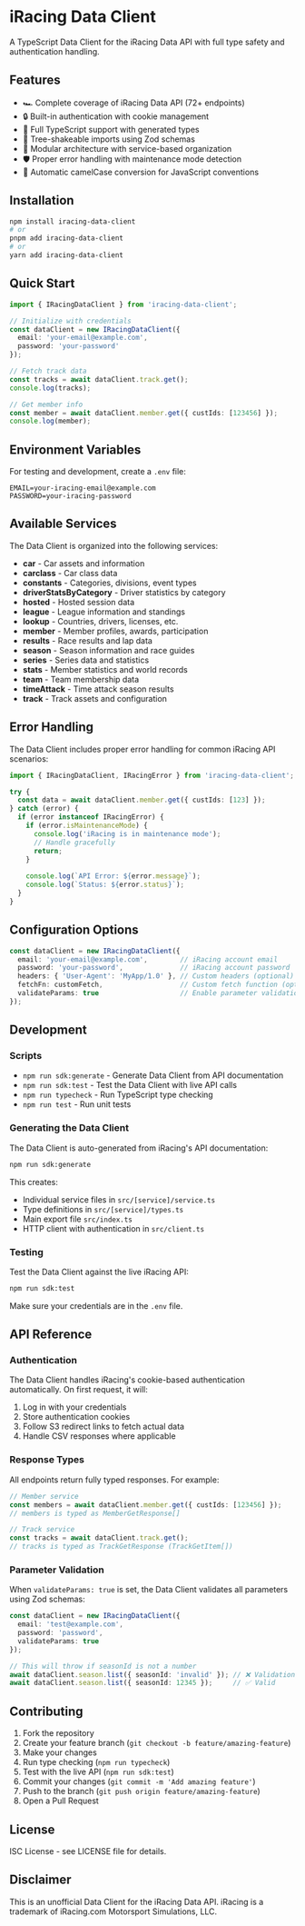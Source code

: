 # iRacing Data Client

A TypeScript Data Client for the iRacing Data API with full type safety and authentication handling.

## Features

- 🏎️ Complete coverage of iRacing Data API (72+ endpoints)
- 🔒 Built-in authentication with cookie management
- 📝 Full TypeScript support with generated types
- 🎯 Tree-shakeable imports using Zod schemas
- 🚀 Modular architecture with service-based organization
- 🛡️ Proper error handling with maintenance mode detection
- 🔄 Automatic camelCase conversion for JavaScript conventions

## Installation

```bash
npm install iracing-data-client
# or
pnpm add iracing-data-client
# or
yarn add iracing-data-client
```

## Quick Start

```typescript
import { IRacingDataClient } from 'iracing-data-client';

// Initialize with credentials
const dataClient = new IRacingDataClient({
  email: 'your-email@example.com',
  password: 'your-password'
});

// Fetch track data
const tracks = await dataClient.track.get();
console.log(tracks);

// Get member info
const member = await dataClient.member.get({ custIds: [123456] });
console.log(member);
```

## Environment Variables

For testing and development, create a `.env` file:

```env
EMAIL=your-iracing-email@example.com
PASSWORD=your-iracing-password
```

## Available Services

The Data Client is organized into the following services:

- **car** - Car assets and information
- **carclass** - Car class data
- **constants** - Categories, divisions, event types
- **driverStatsByCategory** - Driver statistics by category
- **hosted** - Hosted session data
- **league** - League information and standings
- **lookup** - Countries, drivers, licenses, etc.
- **member** - Member profiles, awards, participation
- **results** - Race results and lap data  
- **season** - Season information and race guides
- **series** - Series data and statistics
- **stats** - Member statistics and world records
- **team** - Team membership data
- **timeAttack** - Time attack season results
- **track** - Track assets and configuration

## Error Handling

The Data Client includes proper error handling for common iRacing API scenarios:

```typescript
import { IRacingDataClient, IRacingError } from 'iracing-data-client';

try {
  const data = await dataClient.member.get({ custIds: [123] });
} catch (error) {
  if (error instanceof IRacingError) {
    if (error.isMaintenanceMode) {
      console.log('iRacing is in maintenance mode');
      // Handle gracefully
      return;
    }
    
    console.log(`API Error: ${error.message}`);
    console.log(`Status: ${error.status}`);
  }
}
```

## Configuration Options

```typescript
const dataClient = new IRacingDataClient({
  email: 'your-email@example.com',        // iRacing account email
  password: 'your-password',              // iRacing account password
  headers: { 'User-Agent': 'MyApp/1.0' }, // Custom headers (optional)
  fetchFn: customFetch,                   // Custom fetch function (optional)
  validateParams: true                    // Enable parameter validation (optional)
});
```

## Development

### Scripts

- `npm run sdk:generate` - Generate Data Client from API documentation
- `npm run sdk:test` - Test the Data Client with live API calls
- `npm run typecheck` - Run TypeScript type checking
- `npm run test` - Run unit tests

### Generating the Data Client

The Data Client is auto-generated from iRacing's API documentation:

```bash
npm run sdk:generate
```

This creates:
- Individual service files in `src/[service]/service.ts`
- Type definitions in `src/[service]/types.ts`  
- Main export file `src/index.ts`
- HTTP client with authentication in `src/client.ts`

### Testing

Test the Data Client against the live iRacing API:

```bash
npm run sdk:test
```

Make sure your credentials are in the `.env` file.

## API Reference

### Authentication

The Data Client handles iRacing's cookie-based authentication automatically. On first request, it will:

1. Log in with your credentials
2. Store authentication cookies
3. Follow S3 redirect links to fetch actual data
4. Handle CSV responses where applicable

### Response Types

All endpoints return fully typed responses. For example:

```typescript
// Member service
const members = await dataClient.member.get({ custIds: [123456] });
// members is typed as MemberGetResponse[]

// Track service  
const tracks = await dataClient.track.get();
// tracks is typed as TrackGetResponse (TrackGetItem[])
```

### Parameter Validation

When `validateParams: true` is set, the Data Client validates all parameters using Zod schemas:

```typescript
const dataClient = new IRacingDataClient({ 
  email: 'test@example.com',
  password: 'password',
  validateParams: true 
});

// This will throw if seasonId is not a number
await dataClient.season.list({ seasonId: 'invalid' }); // ❌ Validation error
await dataClient.season.list({ seasonId: 12345 });     // ✅ Valid
```

## Contributing

1. Fork the repository
2. Create your feature branch (`git checkout -b feature/amazing-feature`)
3. Make your changes
4. Run type checking (`npm run typecheck`)
5. Test with the live API (`npm run sdk:test`)
6. Commit your changes (`git commit -m 'Add amazing feature'`)
7. Push to the branch (`git push origin feature/amazing-feature`)
8. Open a Pull Request

## License

ISC License - see LICENSE file for details.

## Disclaimer

This is an unofficial Data Client for the iRacing Data API. iRacing is a trademark of iRacing.com Motorsport Simulations, LLC.